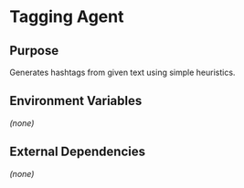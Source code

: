 # Tagging Agent

## Purpose
Generates hashtags from given text using simple heuristics.

## Environment Variables
*(none)*

## External Dependencies
*(none)*
